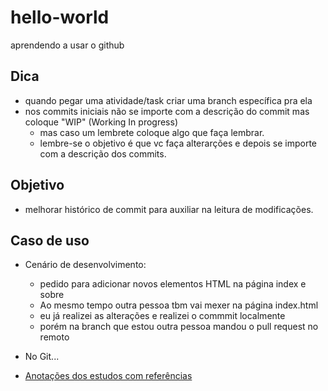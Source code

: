 # hello-world
aprendendo a usar o github 

## Dica 
- quando pegar uma atividade/task criar uma branch específica pra ela
- nos commits iniciais não se importe com a descrição do commit mas coloque "WIP" (Working In progress)
  - mas caso um lembrete coloque algo que faça lembrar.
  - lembre-se o objetivo é que vc faça alterarções e depois se importe com a descrição dos commits.

## Objetivo
- melhorar histórico de commit para auxiliar na leitura de modificações.

## Caso de uso
- Cenário de desenvolvimento:
  - pedido para adicionar novos elementos HTML na página index e sobre
  - Ao mesmo tempo outra pessoa tbm vai mexer na página index.html
  - eu já realizei as alterações e realizei o commmit localmente
  - porém na branch que estou outra pessoa mandou o pull request no remoto

- No Git...



- [Anotações dos estudos com referências](https://www.notion.so/Comandos-Git-0793e10c73db44cf924958d438935444)
